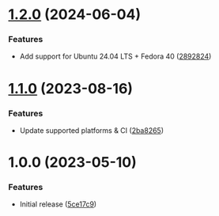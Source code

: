 # [1.2.0](https://github.com/de-it-krachten/ansible-role-unifi_docker/compare/v1.1.0...v1.2.0) (2024-06-04)


### Features

* Add support for Ubuntu 24.04 LTS + Fedora 40 ([2892824](https://github.com/de-it-krachten/ansible-role-unifi_docker/commit/289282428dfe3d503db838c1639bfa9c5f2288fd))

# [1.1.0](https://github.com/de-it-krachten/ansible-role-unifi_docker/compare/v1.0.0...v1.1.0) (2023-08-16)


### Features

* Update supported platforms & CI ([2ba8265](https://github.com/de-it-krachten/ansible-role-unifi_docker/commit/2ba8265fda918656a9b67533bcf7bfe419cb4858))

# 1.0.0 (2023-05-10)


### Features

* Initial release ([5ce17c9](https://github.com/de-it-krachten/ansible-role-unifi_docker/commit/5ce17c903435814a548dc16b4964186130bb3e5d))
